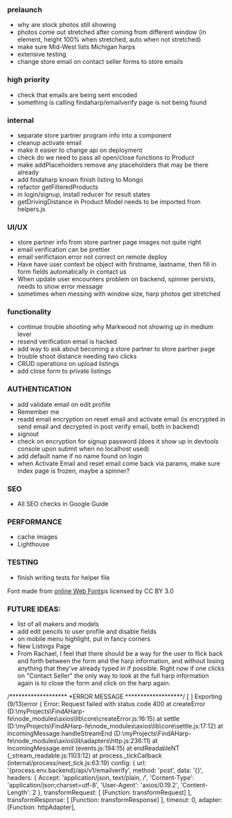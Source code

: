 ### prelaunch

- why are stock photos still showing
- photos come out stretched after coming from different window (in element, height 100% when stretched, auto when not stretched)
- make sure Mid-West lists Michigan harps
- extensive testing
- change store email on contact seller forms to store emails

### high priority
- check that emails are being sent encoded
- something is calling findaharp/emailverify page is not being found

### internal
- separate store partner program info into a component
- cleanup activate email
- make it easier to change api on deployment
- check do we need to pass all open/close functions to Product
- make addPlaceholders remove any placeholders that may be there already
- add findaharp known finish listing to Mongo
- refactor getFilteredProducts
- in login/signup, install reducer for result states
- getDrivingDistance in Product Model needs to be imported from helpers.js

### UI/UX

- store partner info from store partner page images not quite right
- email verification can be prettier
- email verifictaion error not correct on remote deploy
- Have have user context be object with firstname, lastname, then fill in form fields automatically in contact us 
- When update user encounters problem on backend, spinner persists, needs to show error message
- sometimes when messing with window size, harp photos get stretched

### functionality
- continue trouble shooting why Markwood not showing up in medium lever
- resend verification email is hacked
- add way to ask about becoming a store partner to store partner page
- trouble shoot distance needing two clicks
- CRUD operations on upload listings
- add close form to private listings

### AUTHENTICATION
- add validate email on edit profile
- Remember me
- readd email encryption on reset email and activate email (is encrypted in send email and decrypted in post verify email, both in backend)
- signout
- check on encryption for signup password (does it show up in devtools console upon submit when no localhost used)
- add default name if no name found on login
- when Activate Email and reset email come back via params, make sure index page is frozen, maybe a spinner?

### SEO
- All SEO checks in Google Guide

### PERFORMANCE
- cache images
- Lighthouse

### TESTING

- finish writing tests for helper file

<div>Font made from <a href="http://www.onlinewebfonts.com">online Web Fonts</a>is licensed by CC BY 3.0</div>

### FUTURE IDEAS:

- list of all makers and models
- add edit pencils to user profile and disable fields
- on mobile menu highlight, put in fancy corners
- New Listings Page
- From Rachael, I feel that there should be a way for the user to flick back and forth between the form and the harp information, and without losing anything that they've already typed in if possible. Right now if one clicks on "Contact Seller" the only way to look at the full harp information again is to close the form and click on the harp again. 

/*******************
*ERROR MESSAGE
*******************/
[    ] Exporting (9/13)error { Error: Request failed with status code 400
    at createError (D:\myProjects\FindAHarp-fe\node_modules\axios\lib\core\createError.js:16:15)
    at settle (D:\myProjects\FindAHarp-fe\node_modules\axios\lib\core\settle.js:17:12)
    at IncomingMessage.handleStreamEnd (D:\myProjects\FindAHarp-fe\node_modules\axios\lib\adapters\http.js:236:11)
    at IncomingMessage.emit (events.js:194:15)
    at endReadableNT (_stream_readable.js:1103:12)
    at process._tickCallback (internal/process/next_tick.js:63:19)
  config:
   { url: '{process.env.backend}/api/v1/emailverify',
     method: 'post',
     data: '{}',
     headers:
      { Accept: 'application/json, text/plain, */*',
        'Content-Type': 'application/json;charset=utf-8',
        'User-Agent': 'axios/0.19.2',
        'Content-Length': 2 },
     transformRequest: [ [Function: transformRequest] ],
     transformResponse: [ [Function: transformResponse] ],
     timeout: 0,
     adapter: [Function: httpAdapter],
